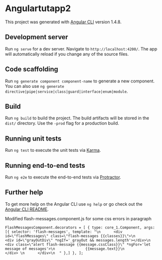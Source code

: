 # Angulartutapp2

This project was generated with [Angular CLI](https://github.com/angular/angular-cli) version 1.4.8.

## Development server

Run `ng serve` for a dev server. Navigate to `http://localhost:4200/`. The app will automatically reload if you change any of the source files.

## Code scaffolding

Run `ng generate component component-name` to generate a new component. You can also use `ng generate directive|pipe|service|class|guard|interface|enum|module`.

## Build

Run `ng build` to build the project. The build artifacts will be stored in the `dist/` directory. Use the `-prod` flag for a production build.

## Running unit tests

Run `ng test` to execute the unit tests via [Karma](https://karma-runner.github.io).

## Running end-to-end tests

Run `ng e2e` to execute the end-to-end tests via [Protractor](http://www.protractortest.org/).

## Further help

To get more help on the Angular CLI use `ng help` or go check out the [Angular CLI README](https://github.com/angular/angular-cli/blob/master/README.md).

Modified flash-messages.component.js for some css errors in paragraph

`
FlashMessagesComponent.decorators = [
    { type: core_1.Component, args: [{
                selector: 'flash-messages',
                template: "\n      <div id=\"flashMessages\" class=\"flash-messages {{classes}}\">\n          <div id=\"grayOutDiv\" *ngIf='_grayOut && messages.length'></div>\n          <div class=\"alert flash-message {{message.cssClass}}\" *ngFor='let message of messages'>\n              {{message.text}}\n          </div> \n      </div>\n  "
            },] },
];
`